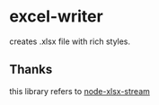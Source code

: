 excel-writer
====================

creates .xlsx file with rich styles.

## Thanks

this library refers to [node-xlsx-stream](https://github.com/nunukim/node-xlsx-stream)
